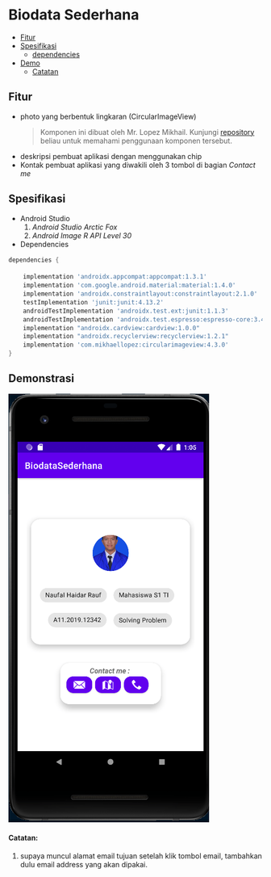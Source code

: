 # Biodata Sederhana

- [Fitur](#feature)
- [Spesifikasi](#specs)
  - [dependencies](#dependencies)
- [Demo](#app-demo)
  - [Catatan](#small-notes)

<div id="feature">

## Fitur

- photo yang berbentuk lingkaran (CircularImageView)
  > Komponen ini dibuat oleh Mr. Lopez Mikhail. Kunjungi [repository](https://github.com/lopspower/CircularImageView) beliau untuk memahami penggunaan komponen tersebut.
- deskripsi pembuat aplikasi dengan menggunakan chip
- Kontak pembuat aplikasi yang diwakili oleh 3 tombol di bagian _Contact me_

<div id="specs">

## Spesifikasi

- Android Studio
  1. _Android Studio Arctic Fox_
  2. _Android Image R API Level 30_
- Dependencies

```gradle
dependencies {

    implementation 'androidx.appcompat:appcompat:1.3.1'
    implementation 'com.google.android.material:material:1.4.0'
    implementation 'androidx.constraintlayout:constraintlayout:2.1.0'
    testImplementation 'junit:junit:4.13.2'
    androidTestImplementation 'androidx.test.ext:junit:1.1.3'
    androidTestImplementation 'androidx.test.espresso:espresso-core:3.4.0'
    implementation "androidx.cardview:cardview:1.0.0"
    implementation "androidx.recyclerview:recyclerview:1.2.1"
    implementation 'com.mikhaellopez:circularimageview:4.3.0'
}
```

<div id="app-demo">

## Demonstrasi

![app demo](assets/Peek-2021-10-29-01-06.gif)

<div id="small-notes">

#### Catatan:

1. supaya muncul alamat email tujuan setelah klik tombol email,
   tambahkan dulu email address yang akan dipakai.
